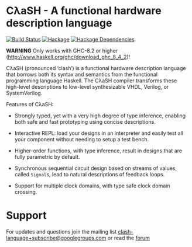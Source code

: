 # CλaSH - A functional hardware description language

[![Build Status](https://travis-ci.org/clash-lang/clash-prelude.svg?branch=master)](https://travis-ci.org/clash-lang/clash-prelude)
[![Hackage](https://img.shields.io/hackage/v/clash-prelude.svg)](https://hackage.haskell.org/package/clash-prelude)
[![Hackage Dependencies](https://img.shields.io/hackage-deps/v/clash-prelude.svg?style=flat)](http://packdeps.haskellers.com/feed?needle=exact%3Aclash-prelude)

__WARNING__
Only works with GHC-8.2 or higher (http://www.haskell.org/ghc/download_ghc_8_4_2)!

CλaSH (pronounced ‘clash’) is a functional hardware description language that
borrows both its syntax and semantics from the functional programming language
Haskell. The CλaSH compiler transforms these high-level descriptions to
low-level synthesizable VHDL, Verilog, or SystemVerilog.

Features of CλaSH:

  * Strongly typed, yet with a very high degree of type inference, enabling both
    safe and fast prototyping using concise descriptions.

  * Interactive REPL: load your designs in an interpreter and easily test all
    your component without needing to setup a test bench.

  * Higher-order functions, with type inference, result in designs that are
    fully parametric by default.

  * Synchronous sequential circuit design based on streams of values, called
    `Signal`s, lead to natural descriptions of feedback loops.

  * Support for multiple clock domains, with type safe clock domain crossing.

# Support
For updates and questions join the mailing list
clash-language+subscribe@googlegroups.com or read the
[forum](https://groups.google.com/d/forum/clash-language)
